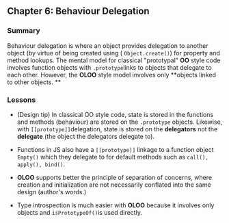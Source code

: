 ## Chapter 6: Behaviour Delegation
### Summary
Behaviour delegation  is where an object provides delegation to another object (by virtue of being created using ( `Object.create()`) for property and method lookups. The mental model for classical "prototypal" **OO** style code involves function objects with `.prototype`links to objects that delegate to each other. However, the **OLOO** style  model involves only **objects linked to other objects. **

### Lessons

+ (Design tip) In classical OO style code, state is stored in the functions and methods (behaviour) are  stored on the `.prototype` objects. Likewise, with `[[prototype]]`delegation, state is stored on the **delegators** not the **delegate** (the object the delegators delegate to).

+ Functions in JS also have a `[[prototype]]` linkage to a function object `Empty()` which they delegate to for default methods such as `call(), apply(), bind()`.

+ **OLOO** supports better the principle of separation of concerns, where creation and initialization are not necessarily conflated into the same design (author's words.)

+ Type introspection is much easier with **OLOO** because it involves only objects  and `isPrototypeOf()`is used directly.
